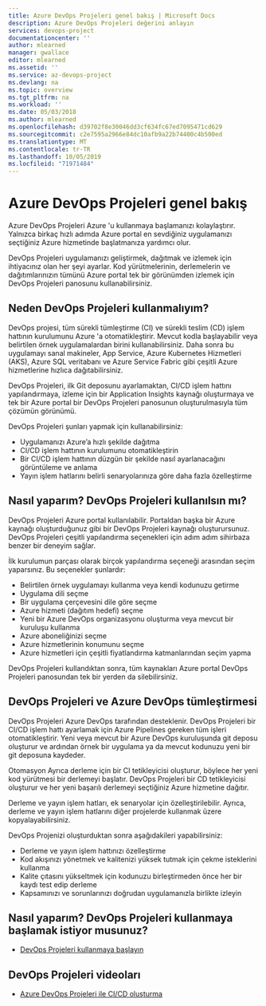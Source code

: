 ```yaml
---
title: Azure DevOps Projeleri genel bakış | Microsoft Docs
description: Azure DevOps Projeleri değerini anlayın
services: devops-project
documentationcenter: ''
author: mlearned
manager: gwallace
editor: mlearned
ms.assetid: ''
ms.service: az-devops-project
ms.devlang: na
ms.topic: overview
ms.tgt_pltfrm: na
ms.workload: ''
ms.date: 05/03/2018
ms.author: mlearned
ms.openlocfilehash: d39702f8e30046dd3cf634fc67ed7095471cd629
ms.sourcegitcommit: c2e7595a2966e84dc10afb9a22b74400c4b500ed
ms.translationtype: MT
ms.contentlocale: tr-TR
ms.lasthandoff: 10/05/2019
ms.locfileid: "71971484"
---
```

# <a name="overview-of-azure-devops-projects"></a>Azure DevOps Projeleri genel bakış

 Azure DevOps Projeleri Azure 'u kullanmaya başlamanızı kolaylaştırır. Yalnızca birkaç hızlı adımda Azure portal en sevdiğiniz uygulamanızı seçtiğiniz Azure hizmetinde başlatmanıza yardımcı olur. 

 DevOps Projeleri uygulamanızı geliştirmek, dağıtmak ve izlemek için ihtiyacınız olan her şeyi ayarlar. Kod yürütmelerinin, derlemelerin ve dağıtımlarınızın tümünü Azure portal tek bir görünümden izlemek için DevOps Projeleri panosunu kullanabilirsiniz.

## <a name="why-should-i-use-devops-projects"></a>Neden DevOps Projeleri kullanmalıyım?

  DevOps projesi, tüm sürekli tümleştirme (CI) ve sürekli teslim (CD) işlem hattının kurulumunu Azure 'a otomatikleştirir.  Mevcut kodla başlayabilir veya belirtilen örnek uygulamalardan birini kullanabilirsiniz. Daha sonra bu uygulamayı sanal makineler, App Service, Azure Kubernetes Hizmetleri (AKS), Azure SQL veritabanı ve Azure Service Fabric gibi çeşitli Azure hizmetlerine hızlıca dağıtabilirsiniz.  

  DevOps Projeleri, ilk Git deposunu ayarlamaktan, CI/CD işlem hattını yapılandırmaya, izleme için bir Application Insights kaynağı oluşturmaya ve tek bir Azure portal bir DevOps Projeleri panosunun oluşturulmasıyla tüm çözümün görünümü.

DevOps Projeleri şunları yapmak için kullanabilirsiniz:

* Uygulamanızı Azure’a hızlı şekilde dağıtma
* CI/CD işlem hattının kurulumunu otomatikleştirin
* Bir CI/CD işlem hattının düzgün bir şekilde nasıl ayarlanacağını görüntüleme ve anlama
* Yayın işlem hatlarını belirli senaryolarınıza göre daha fazla özelleştirme

## <a name="how-do-i-use-devops-projects"></a>Nasıl yaparım? DevOps Projeleri kullanılsın mı?

  DevOps Projeleri Azure portal kullanılabilir. Portaldan başka bir Azure kaynağı oluşturduğunuz gibi bir DevOps Projeleri kaynağı oluşturursunuz. DevOps Projeleri çeşitli yapılandırma seçenekleri için adım adım sihirbaza benzer bir deneyim sağlar.  

İlk kurulumun parçası olarak birçok yapılandırma seçeneği arasından seçim yaparsınız. Bu seçenekler şunlardır:

* Belirtilen örnek uygulamayı kullanma veya kendi kodunuzu getirme
* Uygulama dili seçme
* Bir uygulama çerçevesini dile göre seçme
* Azure hizmeti (dağıtım hedefi) seçme
* Yeni bir Azure DevOps organizasyonu oluşturma veya mevcut bir kuruluşu kullanma 
* Azure aboneliğinizi seçme
* Azure hizmetlerinin konumunu seçme
* Azure hizmetleri için çeşitli fiyatlandırma katmanlarından seçim yapma

DevOps Projeleri kullandıktan sonra, tüm kaynakları Azure portal DevOps Projeleri panosundan tek bir yerden da silebilirsiniz.

## <a name="devops-projects-and-azure-devops-integration"></a>DevOps Projeleri ve Azure DevOps tümleştirmesi

DevOps Projeleri Azure DevOps tarafından desteklenir. DevOps Projeleri bir CI/CD işlem hattı ayarlamak için Azure Pipelines gereken tüm işleri otomatikleştirir. Yeni veya mevcut bir Azure DevOps kuruluşunda git deposu oluşturur ve ardından örnek bir uygulama ya da mevcut kodunuzu yeni bir git deposuna kaydeder.  

Otomasyon Ayrıca derleme için bir CI tetikleyicisi oluşturur, böylece her yeni kod yürütmesi bir derlemeyi başlatır. DevOps Projeleri bir CD tetikleyicisi oluşturur ve her yeni başarılı derlemeyi seçtiğiniz Azure hizmetine dağıtır.  

Derleme ve yayın işlem hatları, ek senaryolar için özelleştirilebilir. Ayrıca, derleme ve yayın işlem hatlarını diğer projelerde kullanmak üzere kopyalayabilirsiniz.

DevOps Projenizi oluşturduktan sonra aşağıdakileri yapabilirsiniz:

* Derleme ve yayın işlem hattınızı özelleştirme
* Kod akışınızı yönetmek ve kalitenizi yüksek tutmak için çekme isteklerini kullanma
* Kalite çıtasını yükseltmek için kodunuzu birleştirmeden önce her bir kaydı test edip derleme
* Kapsamınızı ve sorunlarınızı doğrudan uygulamanızla birlikte izleyin

## <a name="how-do-i-start-using-devops-projects"></a>Nasıl yaparım? DevOps Projeleri kullanmaya başlamak istiyor musunuz?

* [DevOps Projeleri kullanmaya başlayın](https://docs.microsoft.com/azure/devops-project/azure-devops-project-github)

##  <a name="devops-projects-videos"></a>DevOps Projeleri videoları

* [Azure DevOps Projeleri ile CI/CD oluşturma](https://www.youtube.com/watch?v=NuYDAs3kNV8)
